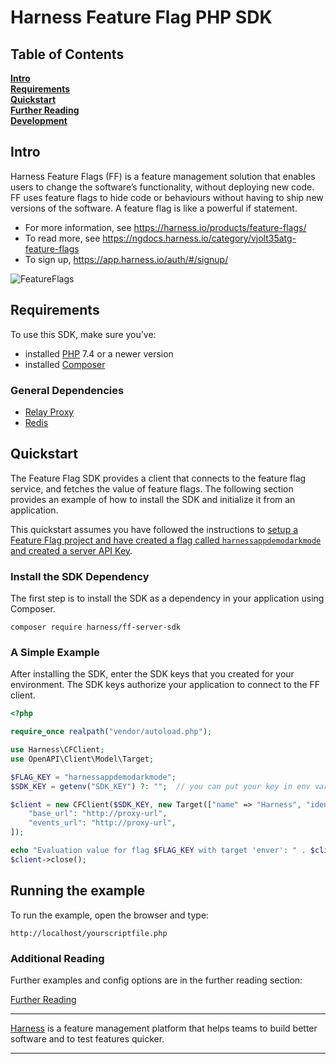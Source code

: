 Harness Feature Flag PHP SDK
========================

## Table of Contents
**[Intro](#Intro)**<br>
**[Requirements](#Requirements)**<br>
**[Quickstart](#Quickstart)**<br>
**[Further Reading](docs/further_reading.md)**<br>
**[Development](docs/development.md)**<br>


## Intro

Harness Feature Flags (FF) is a feature management solution that enables users to change the software’s functionality, without deploying new code. FF uses feature flags to hide code or behaviours without having to ship new versions of the software. A feature flag is like a powerful if statement.
* For more information, see https://harness.io/products/feature-flags/
* To read more, see https://ngdocs.harness.io/category/vjolt35atg-feature-flags
* To sign up, https://app.harness.io/auth/#/signup/

![FeatureFlags](https://github.com/harness/ff-php-server-sdk/raw/main/docs/images/ff-gui.png)

## Requirements
To use this SDK, make sure you’ve:
- installed [PHP](https://www.php.net/) 7.4 or a newer version
- installed [Composer](https://getcomposer.org/)
### General Dependencies
- [Relay Proxy](https://github.com/harness/ff-proxy)
- [Redis](https://redis.io/)
## Quickstart
The Feature Flag SDK provides a client that connects to the feature flag service, and fetches the value
of feature flags. The following section provides an example of how to install the SDK and initialize it from an application.

This quickstart assumes you have followed the instructions to [setup a Feature Flag project and have created a flag called `harnessappdemodarkmode` and created a server API Key](https://ngdocs.harness.io/article/1j7pdkqh7j-create-a-feature-flag#step_1_create_a_project).

### Install the SDK Dependency

The first step is to install the SDK as a dependency in your application using Composer.

```shell
composer require harness/ff-server-sdk
```
### A Simple Example

After installing the SDK, enter the SDK keys that you created for your environment. The SDK keys authorize your application to connect to the FF client. 

```php
<?php

require_once realpath("vendor/autoload.php");

use Harness\CFClient;
use OpenAPI\Client\Model\Target;

$FLAG_KEY = "harnessappdemodarkmode";
$SDK_KEY = getenv("SDK_KEY") ?: "";  // you can put your key in env variable or you can provide in the code

$client = new CFClient($SDK_KEY, new Target(["name" => "Harness", "identifier" => "harness"]), [
    "base_url": "http://proxy-url",
    "events_url": "http://proxy-url",
]);

echo "Evaluation value for flag $FLAG_KEY with target 'enver': " . $client->evaluate($FLAG_KEY, false);
$client->close();
```

## Running the example

To run the example, open the browser and type:

```
http://localhost/yourscriptfile.php
```

### Additional Reading

Further examples and config options are in the further reading section:

[Further Reading](docs/further_reading.md)


-------------------------
[Harness](https://www.harness.io/) is a feature management platform that helps teams to build better software and to
test features quicker.

-------------------------
